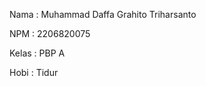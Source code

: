 Nama    : Muhammad Daffa Grahito Triharsanto

NPM     : 2206820075

Kelas   : PBP A

Hobi    : Tidur
